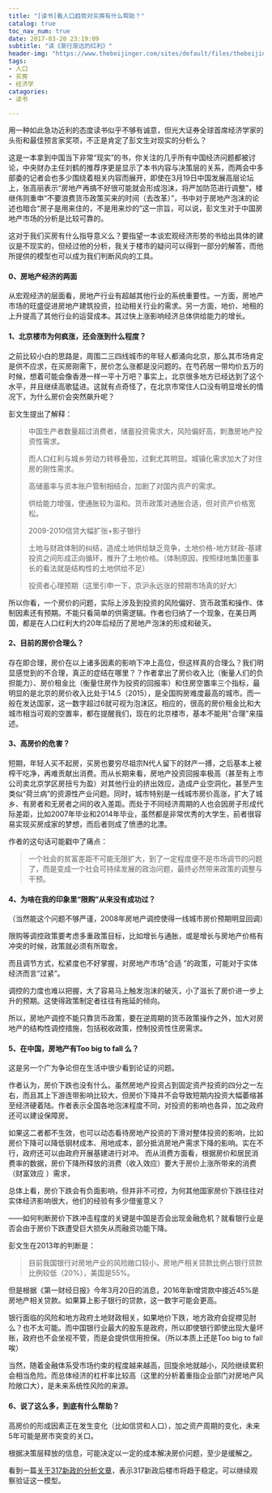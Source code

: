 ```yaml
---
title: "[读书]看人口趋势对买房有什么帮助？"
catalog: true
toc_nav_num: true
date: 2017-03-20 23:19:09
subtitle: "读《渐行渐远的红利》"
header-img: "https://www.thebeijinger.com/sites/default/files/thebeijinger/blog-images/349562/passengers-flood-a-railway-station-on-the-first-day-of-the-chinese-mid-autumn-festival-holiday-in-wuhan-hubei-province.jpg"
tags:
- 人口
- 买房
- 经济学
catagories:
- 读书

---
```


用一种如此急功近利的态度读书似乎不够有诚意，但光大证券全球首席经济学家的头衔和最佳预言家奖项，不正是肯定了彭文生对现实的分析么？

这是一本拿到中国当下非常“现实”的书，你关注的几乎所有中国经济问题都被讨论，中央财办主任刘鹤的推荐序更是显示了本书内容与决策层的关系，而两会中多部委的记者会也多少围绕着相关内容而展开，即使在3月19日中国发展高层论坛上，张高丽表示“房地产再搞不好很可能就会形成泡沫，将严加防范进行调整”，楼继伟则重申“不要浪费货币政策买来的时间（去改革）”，书中对于房地产泡沫的论述也暗合“房子是用来住的，不是用来炒的”这一宗旨，可以说，彭文生对于中国房地产市场的分析是比较可靠的。

这对于我们买房有什么指导意义么？要指望一本谈宏观经济形势的书给出具体的建议是不现实的，但经过他的分析，我关于楼市的疑问可以得到一部分的解答，而他所提供的模型也可以成为我们判断风向的工具。

#### 0、房地产经济的两面

从宏观经济的层面看，房地产行业有超越其他行业的系统重要性。一方面，房地产市场的旺盛促进房地产建筑投资，拉动相关行业的需求。另一方面，地价、地租的上升提高了其他行业的运营成本。其过快上涨影响经济总体供给能力的增长。

#### 1、北京楼市为何疯涨，还会涨到什么程度？

之前比较小白的思路是，周围二三四线城市的年轻人都涌向北京，那么其市场肯定是供不应求，在买房刚需下，房价怎么涨都是没问题的。在芍药居一带均价五万的时候，想着可能会像香港一样一平十万吧？事实上，北京很多地方已经达到了这个水平，并且继续高歌猛进。这就有点奇怪了，在北京市常住人口没有明显增长的情况下，为什么房价会突然飙升呢？

彭文生提出了解释：

> 中国生产者数量超过消费者，储蓄投资需求大，风险偏好高，刺激房地产投资性需求。
>
> 而人口红利与城乡劳动力转移叠加，过剩尤其明显。城镇化需求加大了对住房的刚性需求。
>
> 高储蓄率与资本账户管制相结合，加剧了对国内资产的需求。
>
> 供给能力增强，使通胀较为温和。货币政策对通胀合适，但对资产价格宽松。
>
> 2009-2010信贷大幅扩张+影子银行
>
> 土地与财政体制的纠结，造成土地供给缺乏竞争，土地价格-地方财政-基建投资之间形成正向循环，推升了土地价格。（体制原因，按照绿地集团董事长的看法就是结构性的土地供给不足）
>
> 投资者心理预期（这里引申一下，京沪永远涨的预期市场真的好大）

所以你看，一个房价的问题，实际上涉及到投资的风险偏好、货币政策和操作、体制因素还有预期。不能只看简单的供需逻辑。作者也归纳了一个现象，在美日两国，都是在人口红利大约20年后经历了房地产泡沫的形成和破灭。

#### 2、目前的房价合理么？

存在即合理，房价在以上诸多因素的影响下冲上高位，但这样真的合理么？我们明显感觉到的不合理，真正的症结在哪里？？作者拿出了房价收入比（衡量人们的负担能力）、房价租金比（衡量住房作为投资的回报率）和住房空置率三个指标，最明显的是北京的房价收入比处于14.5（2015），是全国购房难度最高的城市。而一般在发达国家，这一数字超过6就可视为泡沫区。相应的，很高的房价租金比和大城市相当可观的空置率，都在提醒我们，现在的北京楼市，基本不能用"合理"来描述。

#### 3、高房价的危害？

短期，年轻人买不起房，买房也要穷尽祖宗N代人留下的财产一搏，之后基本上被榨干吃净，再难贡献出消费。而从长期来看，房地产投资回报率极高（甚至有上市公司卖北京学区房扭亏为盈）对其他行业的挤出效应，造成产业空洞化，甚至产生类似“荷兰病”的资源性产业问题。同时，城市特别是一线城市房价高涨，扩大了城乡、有房者和无房者之间的收入差距。而处于不同经济周期的人也会因房子形成代际差距，比如2007年毕业和2014年毕业，虽然都是非常优秀的大学生，前者很容易实现买房成家的梦想，而后者则成了愤懑的北漂。

作者的这句话可能戳中了痛点：

> 一个社会的贫富差距不可能无限扩大，到了一定程度便不是市场调节的问题了，而是变成一个社会可持续发展的政治问题，最终必然带来政策的调整与干预。

#### 4、为啥在我的印象里“限购”从来没有成功过？

（当然能这个问题不够严谨，2008年房地产调控使得一线城市房价预期明显回调）

限购等调控政策要考虑多重政策目标，比如增长与通胀，或是增长与房地产价格有冲突的时候，政策就必须有所取舍。

而且调节方式，松紧度也不好掌握，对房地产市场“合适 ”的政策，可能对于实体经济而言“过紧”。

调控的力度也难以把握，大了容易马上触发泡沫的破灭，小了滋长了房价进一步上升的预期。这使得政策制定者往往有拖延的倾向。

所以，房地产调控不能只靠货币政策，要在逆周期的货币政策操作之外，加大对房地产的结构性调控措施，包括税收政策，控制投资性住房需求。

#### 5、在中国，房地产有Too big to fall 么？

这是另一个广为争论但在生活中很少看到论证的问题。

作者认为，房价下跌也没有什么。虽然房地产投资占到固定资产投资的四分之一左右，而且其上下游连带影响比较大，但房价下降并不会导致短期内投资大幅萎缩甚至经济硬着陆。作者表示全国各地泡沫程度不同，对投资的影响也各异，加之政府还可以建设保障房。

如果这二者都不生效，也可以动态看待房地产投资的下滑对整体投资的影响，比如房价下降可以降低钢材成本、用地成本，部分抵消房地产需求下降的影响。实在不行，政府还可以由政府开展基建进行对冲。 而从消费方面看，根据房价和居民消费率的数据，房价下降所释放的消费（收入效应）要大于房价上涨所带来的消费（财富效应 ）需求，

总体上看，房价下跌会有负面影响，但并非不可控，为何其他国家房价下跌往往对实体经济影响很大，他们的经验有多少借鉴意义？

——如何判断房价下跌冲击程度的关键是中国是否会出现金融危机？就看银行业是否会由于房价下跌遭受巨大损失从而融资功能下降。

彭文生在2013年的判断是：

> 目前我国银行对房地产业的风险敞口较小，房地产相关贷款比例占银行贷款比例较低（20%），美国是55%。

但是根据《第一财经日报》今年3月20日的消息，2016年新增贷款中接近45%是房地产相关贷款。如果算上影子银行的贷款，这一数字可能会更高。

银行面临的风险和地方政府土地财政相关，如果地价下跌，地方政府会捉襟见肘么？也不太可能。而中国银行业最大的股东是政府，所以即使银行即使出现大量坏账，政府也不会坐视不管，而是会提供信用担保。（所以本质上还是Too big to fall唉）

当然，随着金融体系受市场约束的程度越来越高，回旋余地就越小，风险继续累积会相当危险。而总体经济的杠杆率比较高（这里的分析着重指企业部门对房地产风险敞口大），是未来系统性风险的来源。

#### 6、说了这么多，到底有什么帮助？

高房价的形成因素正在发生变化（比如信贷和人口），加之资产周期的变化，未来5年可能是房市突变的关口。

根据决策层释放的信息，可能决定以一定的成本解决房价问题，至少是缓解之。

看到一篇[关于317新政的分析文章](https://www.huxiu.com/article/186142.html)，表示317新政后楼市将趋于稳定。可以继续观察验证这一模型。